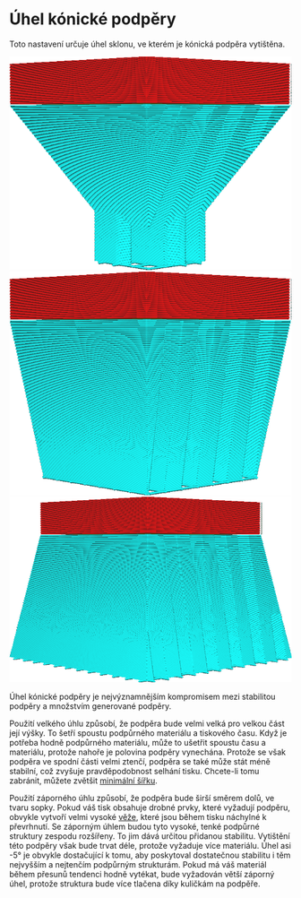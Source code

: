Úhel kónické podpěry
====
Toto nastavení určuje úhel sklonu, ve kterém je kónická podpěra vytištěna.

![Úhel 30 stupňů](../../../articles/images/support_conical_enabled.png)
![Úhel 10 stupňů](../../../articles/images/support_conical_angle_10.png)
![Úhel -10 stupňů, což rozšiřuje základnu](../../../articles/images/support_conical_angle_neg10.png)

Úhel kónické podpěry je nejvýznamnějším kompromisem mezi stabilitou podpěry a množstvím generované podpěry.

Použití velkého úhlu způsobí, že podpěra bude velmi velká pro velkou část její výšky. To šetří spoustu podpůrného materiálu a tiskového času. Když je potřeba hodně podpůrného materiálu, může to ušetřit spoustu času a materiálu, protože nahoře je polovina podpěry vynechána. Protože se však podpěra ve spodní části velmi ztenčí, podpěra se také může stát méně stabilní, což zvyšuje pravděpodobnost selhání tisku. Chcete-li tomu zabránit, můžete zvětšit [minimální šířku](support_conical_min_width.md).

Použití záporného úhlu způsobí, že podpěra bude širší směrem dolů, ve tvaru sopky. Pokud váš tisk obsahuje drobné prvky, které vyžadují podpěru, obvykle vytvoří velmi vysoké [věže](../support/support_use_towers.md), které jsou během tisku náchylné k převrhnutí. Se záporným úhlem budou tyto vysoké, tenké podpůrné struktury zespodu rozšířeny. To jim dává určitou přidanou stabilitu. Vytištění této podpěry však bude trvat déle, protože vyžaduje více materiálu. Úhel asi -5° je obvykle dostačující k tomu, aby poskytoval dostatečnou stabilitu i těm nejvyšším a nejtenčím podpůrným strukturám. Pokud má váš materiál během přesunů tendenci hodně vytékat, bude vyžadován větší záporný úhel, protože struktura bude více tlačena díky kuličkám na podpěře.

